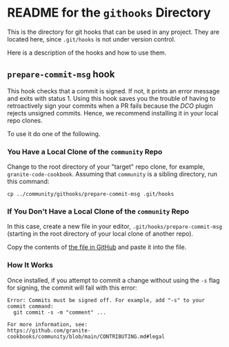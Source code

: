 # README for the `githooks` Directory

This is the directory for git hooks that can be used in any project. They are located here, since `.git/hooks` is not under version control.

Here is a description of the hooks and how to use them.

## `prepare-commit-msg` hook

This hook checks that a commit is signed. If not, it prints an error message and exits with status 1. Using this hook saves you the trouble of having to retroactively sign your commits when a PR fails because the _DCO_ plugin rejects unsigned commits. Hence, we recommend installing it in your local repo clones. 

To use it do one of the following.

### You Have a Local Clone of the `community` Repo

Change to the root directory of your "target" repo clone, for example, `granite-code-cookbook`. Assuming that `community` is a sibling directory, run this command:

```shell
cp ../community/githooks/prepare-commit-msg .git/hooks
```

### If You Don't Have a Local Clone of the `community` Repo

In this case, create a new file in your editor, `.git/hooks/prepare-commit-msg` (starting in the root directory of your local clone of another repo).

Copy the contents of [the file in GitHub]() and paste it into the file.

### How It Works

Once installed, if you attempt to commit a change without using the `-s` flag for signing, the commit will fail with this error:

```
Error: Commits must be signed off. For example, add "-s" to your commit command:
  git commit -s -m "comment" ...

For more information, see:
https://github.com/granite-cookbooks/community/blob/main/CONTRIBUTING.md#legal
```




